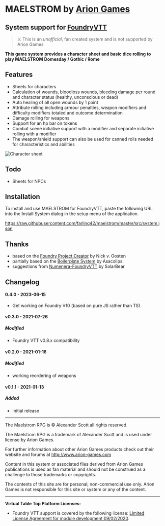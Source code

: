 # MAELSTROM by [Arion Games](http://arion-games.com/)
## System support for [FoundryVTT](https://foundryvtt.com/)

> ⚔️ This is an _unofficial_, fan created system and is not supported by Arion Games

**This game system provides a character sheet and basic dice rolling to play MAELSTROM Domesday / Gothic / Rome** 

## Features

* Sheets for characters
* Calculation of wounds, bloodloss wounds, bleeding damage per round and character status (healthy, unconscious or dead)
* Auto healing of all open wounds by 1 point
* Attribute rolling including armour penalties, weapon modifiers and difficulty modifiers totaled and outcome determination  
* Damage rolling for weapons  
* Support for an hp bar on tokens
* Combat scene initiative support with a modifier and separate initiative rolling with a modifier
* The weapon/shield support can also be used for canned rolls needed for characteristics and abilities

![Character sheet](https://user-images.githubusercontent.com/1318926/104818700-25f0aa80-57f7-11eb-91a1-80f706857850.png)

## Todo

* Sheets for NPCs

## Installation

To install and use MAELSTROM for FoundryVTT, paste the following URL into the Install System dialog in the setup menu of the application.

https://raw.githubusercontent.com/farling42/maelstrom/master/src/system.json

## Thanks

* based on the [Foundry Project Creator](https://gitlab.com/foundry-projects/foundry-pc/create-foundry-project) by Nick v. Oosten
* partially based on the [Boilerplate System](https://gitlab.com/asacolips-projects/foundry-mods/boilerplate) by Asacolips.
* suggestions from [Numenera-FoundryVTT](https://github.com/SolarBear/Numenera-FoundryVTT) by SolarBear

## Changelog

#### 0.4.0 - 2023-06-15
- Get working on Foundry V10 (based on pure JS rather than TS)

#### v0.3.0 - 2021-07-26
##### Modified
* Foundry VTT v0.8.x compatibility

#### v0.2.0 - 2021-01-16
##### Modified
* working reordering of weapons

#### v0.1.1 - 2021-01-13
##### Added
* Initial release

---

The Maelstrom RPG is © Alexander Scott all rights reserved.

The Maelstrom RPG is a trademark of Alexander Scott and is used under license by Arion Games.

For further information about other Arion Games products check out their website and forums at http://www.arion-games.com

Content in this system or associated files derived from Arion Games publications is used as fan material and should not be construed as a challenge to those trademarks or copyrights.

The contents of this site are for personal, non-commercial use only. Arion Games is not responsible for this site or system or any of the content.

---

**Virtual Table Top Platform Licenses:**

- Foundry VTT support is covered by the following license: [Limited License Agreement for module development 09/02/2020](https://foundryvtt.com/article/license/).
